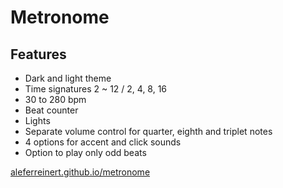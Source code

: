 # Metronome

## Features
- Dark and light theme
- Time signatures 2 ~ 12 / 2, 4, 8, 16
- 30 to 280 bpm
- Beat counter
- Lights
- Separate volume control for quarter, eighth and triplet notes
- 4 options for accent and click sounds
- Option to play only odd beats


[aleferreinert.github.io/metronome](https://aleferreinert.github.io/metronome "aleferreinert.github.io/metronome")